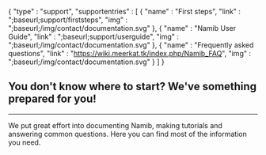 {
  "type" : "support",
  "supportentries" : [
    { "name" : "First steps", "link" : ";baseurl;support/firststeps", "img" : ";baseurl;/img/contact/documentation.svg" },
    { "name" : "Namib User Guide", "link" : ";baseurl;support/userguide", "img" : ";baseurl;/img/contact/documentation.svg" },
    { "name" : "Frequently asked questions", "link" : "https://wiki.meerkat.tk/index.php/Namib_FAQ", "img" : ";baseurl;/img/contact/documentation.svg" }
  ]
}

## You don't know where to start? We've something prepared for you!
---

We put great effort into documenting Namib, making tutorials and answering common questions. Here you can find most of the information you need.
